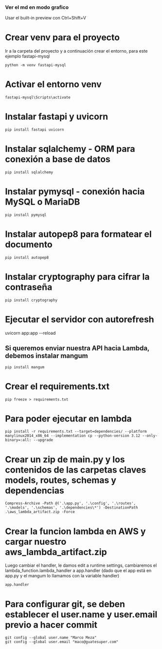 ### Ver el md en modo grafico
Usar el built-in preview con Ctrl+Shift+V

# Crear venv para el proyecto
Ir a la carpeta del proyecto y a continuación crear el entorno, para este ejemplo fastapi-mysql
```
python -m venv fastapi-mysql     
```

# Activar el entorno venv
```
fastapi-mysql\Scripts\activate
```

# Instalar fastapi y uvicorn
```
pip install fastapi uvicorn
```

# Instalar sqlalchemy - ORM para conexión a base de datos
```
pip install sqlalchemy
```

# Instalar pymysql - conexión hacia MySQL o MariaDB
```
pip install pymysql
```

# Instalar autopep8 para formatear el documento
```
pip install autopep8
```

# Instalar cryptography para cifrar la contraseña
```
pip install cryptography
```

# Ejecutar el servidor con autorefresh
uvicorn app:app --reload

## Si queremos enviar nuestra API hacia Lambda, debemos instalar mangum
```
pip install mangum
```

# Crear el requirements.txt
```
pip freeze > requirements.txt
```

# Para poder ejecutar en lambda
```
pip install -r requirements.txt --target=dependencies/ --platform manylinux2014_x86_64 --implementation cp --python-version 3.12 --only-binary=:all: --upgrade
```

# Crear un zip de main.py y los contenidos de las carpetas claves models, routes, schemas y dependencias
```
Compress-Archive -Path @('.\app.py', '.\config', '.\routes', '.\models', '.\schemas', '.\dependencies\*') -DestinationPath .\aws_lambda_artifact.zip -Force
```

# Crear la funcion lambda en AWS y cargar nuestro aws_lambda_artifact.zip
Luego cambiar el handler, le damos edit a runtime settings, cambiaremos el lambda_function.lambda_handler a app.handler (dado que el app está en app.py y el mangum lo llamamos con la variable handler)

```
app.handler
```

# Para configurar git, se deben establecer el user.name y user.email previo a hacer commit
```
git config --global user.name "Marco Meza"
git config --global user.email "maco@guatesuper.com"
```